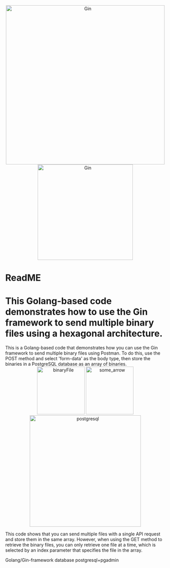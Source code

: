 <div align="center">
    <img src="https://herbertograca.com/wp-content/uploads/2018/11/100-explicit-architecture-svg.png?w=1200" alt="Gin" width="500"/>
    <img src="https://miro.medium.com/v2/resize:fit:735/1*_d8_TuE2kIsZnCSEamV4jA.jpeg" alt="Gin" width="300"/>
</div>
<H1>ReadME</H1>
<H1>This Golang-based code demonstrates how to use the Gin framework to send multiple binary files using a hexagonal architecture.</H1>
This is a Golang-based code that demonstrates how you can use the Gin framework to send multiple binary files using Postman. To do this,
use the POST method and select 'form-data' as the body type, then store the binaries in a PostgreSQL database as an array of binaries.

<div align="center">
    <img src="https://github.com/user-attachments/assets/5bcbac5e-2642-4344-92cf-4c7af91949b8" alt="binaryFile" width="150"/>
    <img src="https://github.com/user-attachments/assets/a743dbc3-1398-44ad-a788-a096a7c0ecab" alt="some_arrow" width="150"/>
    <img src="https://www.somkiat.cc/wp-content/uploads/2024/04/postgresql-data-01.png" alt="postgresql" width="350"/>
</div>


This code shows that you can send multiple files with a single API request and store them in the same array. However, 
when using the GET method to retrieve the binary files, you can only retrieve one file at a time, which is selected by an index parameter that specifies the file in the array.

Golang/Gin-framework database postgresql+pgadmin


